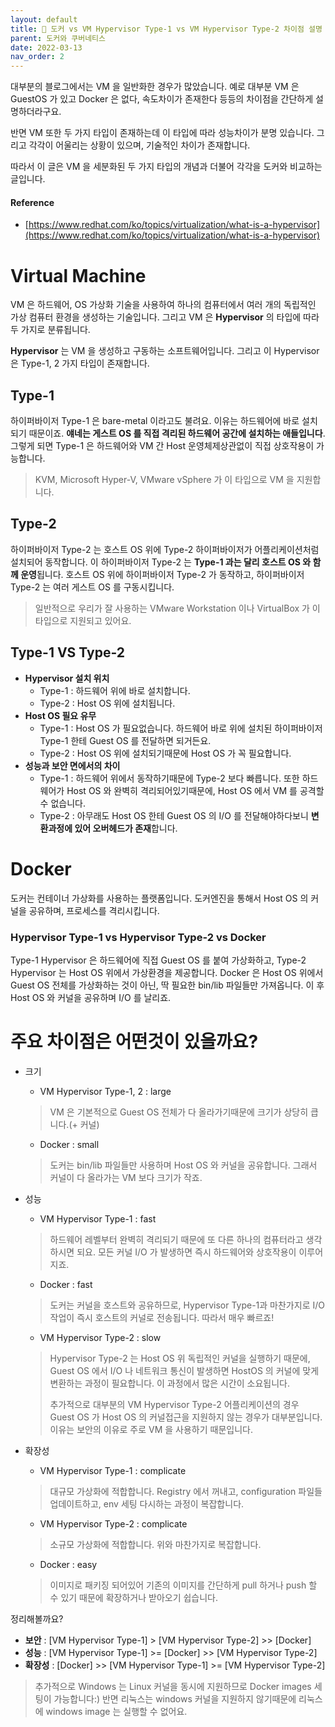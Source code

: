 ```yaml
---
layout: default
title: 📌 도커 vs VM Hypervisor Type-1 vs VM Hypervisor Type-2 차이점 설명
parent: 도커와 쿠버네티스
date: 2022-03-13
nav_order: 2
---
```



대부분의 블로그에서는 VM 을 일반화한 경우가 많았습니다. 예로 대부분 VM 은 GuestOS 가 있고 Docker 은 없다, 속도차이가 존재한다 등등의 차이점을 간단하게 설명하더라구요.

반면 VM 또한 두 가지 타입이 존재하는데 이 타입에 따라 성능차이가 분명 있습니다. 그리고 각각이 어울리는 상황이 있으며, 기술적인 차이가 존재합니다.

따라서 이 글은 VM 을 세분화된 두 가지 타입의 개념과 더불어 각각을 도커와 비교하는 글입니다.

#### Reference
* [https://www.redhat.com/ko/topics/virtualization/what-is-a-hypervisor](https://www.redhat.com/ko/topics/virtualization/what-is-a-hypervisor)

# Virtual Machine
VM 은 하드웨어, OS 가상화 기술을 사용하여 하나의 컴퓨터에서 여러 개의 독립적인 가상 컴퓨터 환경을 생성하는 기술입니다. 그리고 VM 은 **Hypervisor** 의 타입에 따라 두 가지로 분류됩니다.

**Hypervisor** 는 VM 을 생성하고 구동하는 소프트웨어입니다. 그리고 이 Hypervisor 은 Type-1, 2 가지 타입이 존재합니다.

## Type-1

하이퍼바이저 Type-1 은 bare-metal 이라고도 불려요. 이유는 하드웨어에 바로 설치되기 때문이죠. **얘네는 게스트 OS 를 직접 격리된 하드웨어 공간에 설치하는 애들입니다**.
그렇게 되면 Type-1 은 하드웨어와 VM 간 Host 운영체제상관없이 직접 상호작용이 가능합니다. 
> KVM, Microsoft Hyper-V, VMware vSphere 가 이 타입으로 VM 을 지원합니다.

## Type-2

하이퍼바이저 Type-2 는 호스트 OS 위에 Type-2 하이퍼바이저가 어플리케이션처럼 설치되어 동작합니다. 이 하이퍼바이저 Type-2 는 **Type-1 과는 달리 호스트 OS 와 함께 운영**됩니다.
호스트 OS 위에 하이퍼바이저 Type-2 가 동작하고, 하이퍼바이저 Type-2 는 여러 게스트 OS 를 구동시킵니다. 
> 일반적으로 우리가 잘 사용하는 VMware Workstation 이나 VirtualBox 가 이 타입으로 지원되고 있어요.

## Type-1 VS Type-2

* **Hypervisor 설치 위치**
  * Type-1 : 하드웨어 위에 바로 설치합니다.
  * Type-2 : Host OS 위에 설치됩니다.
* **Host OS 필요 유무**
  * Type-1 : Host OS 가 필요없습니다. 하드웨어 바로 위에 설치된 하이퍼바이저 Type-1 한테 Guest OS 를 전달하면 되거든요.
  * Type-2 : Host OS 위에 설치되기때문에 Host OS 가 꼭 필요합니다.
* **성능과 보안 면에서의 차이**
  * Type-1 : 하드웨어 위에서 동작하기때문에 Type-2 보다 빠릅니다. 또한 하드웨어가 Host OS 와 완벽히 격리되어있기때문에, Host OS 에서 VM 를 공격할 수 없습니다.
  * Type-2 : 아무래도 Host OS 한테 Guest OS 의 I/O 를 전달해야하다보니 **변환과정에 있어 오버헤드가 존재**합니다.

# Docker

도커는 컨테이너 가상화를 사용하는 플랫폼입니다. 도커엔진을 통해서 Host OS 의 커널을 공유하며, 프로세스를 격리시킵니다.

### Hypervisor Type-1 vs Hypervisor Type-2 vs Docker

Type-1 Hypervisor 은 하드웨어에 직접 Guest OS 를 붙여 가상화하고, Type-2 Hypervisor 는 Host OS 위에서 가상환경을 제공합니다.
Docker 은 Host OS 위에서 Guest OS 전체를 가상화하는 것이 아닌, 딱 필요한 bin/lib 파일들만 가져옵니다. 이 후 Host OS 와 커널을 공유하며 I/O 를 날리죠.

# 주요 차이점은 어떤것이 있을까요?
* 크기
  * VM Hypervisor Type-1, 2 : large
  > VM 은 기본적으로 Guest OS 전체가 다 올라가기때문에 크기가 상당히 큽니다.(+ 커널)
  * Docker : small
  > 도커는 bin/lib 파일들만 사용하며 Host OS 와 커널을 공유합니다. 그래서 커널이 다 올라가는 VM 보다 크기가 작죠.

* 성능
  * VM Hypervisor Type-1 : fast 
  > 하드웨어 레벨부터 완벽히 격리되기 때문에 또 다른 하나의 컴퓨터라고 생각하시면 되요. 모든 커널 I/O 가 발생하면 즉시 하드웨어와 상호작용이 이루어지죠.  
  * Docker : fast
  > 도커는 커널을 호스트와 공유하므로, Hypervisor Type-1과 마찬가지로 I/O 작업이 즉시 호스트의 커널로 전송됩니다. 따라서 매우 빠르죠!  
  * VM Hypervisor Type-2 : slow
  > Hypervisor Type-2 는 Host OS 위 독립적인 커널을 실행하기 때문에, Guest OS 에서 I/O 나 네트워크 통신이 발생하면 HostOS 의 커널에 맞게 변환하는 과정이 필요합니다. 이 과정에서 많은 시간이 소요됩니다.
  > 
  > 추가적으로 대부분의 VM Hypervisor Type-2 어플리케이션의 경우 Guest OS 가 Host OS 의 커널접근을 지원하지 않는 경우가 대부분입니다. 이유는 보안의 이유로 주로 VM 을 사용하기 때문입니다.

* 확장성
  * VM Hypervisor Type-1 : complicate
  > 대규모 가상화에 적합합니다. Registry 에서 꺼내고, configuration 파일들 업데이트하고, env 세팅 다시하는 과정이 복잡합니다.
  * VM Hypervisor Type-2 : complicate
  > 소규모 가상화에 적합합니다. 위와 마찬가지로 복잡합니다.
  * Docker : easy
  > 이미지로 패키징 되어있어 기존의 이미지를 간단하게 pull 하거나 push 할 수 있기 때문에 확장하거나 받아오기 쉽습니다.
  

정리해볼까요?

* **보안** : [VM Hypervisor Type-1] > [VM Hypervisor Type-2] >> [Docker]
* **성능** : [VM Hypervisor Type-1] >= [Docker] >> [VM Hypervisor Type-2]
* **확장성** : [Docker] >> [VM Hypervisor Type-1] >= [VM Hypervisor Type-2]


> 추가적으로 Windows 는 Linux 커널을 동시에 지원하므로 Docker images 세팅이 가능합니다:) 반면 리눅스는 windows 커널을 지원하지 않기때문에 리눅스에 windows image 는 실행할 수 없어요.